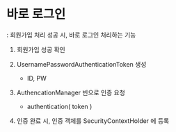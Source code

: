 # 바로 로그인
: 회원가입 처리 성공 시, 바로 로그인 처리하는 기능

1. 회원가입 성공 확인

2. UsernamePasswordAuthenticationToken 생성
    - ID, PW

3. AuthencationManager 빈으로 인증 요청
    - authentication( token )

4. 인증 완료 시, 인증 객체를 SecurityContextHolder 에 등록